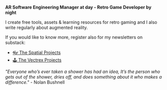 **AR Software Engineering Manager at day - Retro Game Developer by night**

I create free tools, assets & learning resources for retro gaming and
I also write regularly about augmented reality.

If you would like to know more, register also for my newsletters on substack:

- [👓 The Spatial Projects](https://visionos.substack.com/)
- [🕹️ The Vectrex Projects](https://vectrex.substack.com/)

*"Everyone who’s ever taken a shower has had an idea, It’s the person who gets out of the shower, dries off, and does something about it who makes a difference."* - Nolan Bushnell